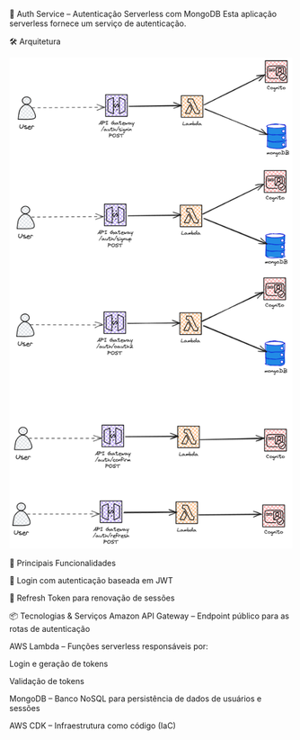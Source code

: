 🔐 Auth Service – Autenticação Serverless com MongoDB
Esta aplicação serverless fornece um serviço de autenticação.

🛠️ Arquitetura
<p align="center"> <img src="https://github.com/IgorCruzz/cdk-samples/blob/main/_diagrams/auth.png" alt="Arquitetura Auth Service" /> </p>

🚀 Principais Funcionalidades

🔑 Login com autenticação baseada em JWT

🔄 Refresh Token para renovação de sessões

📦 Tecnologias & Serviços
Amazon API Gateway – Endpoint público para as rotas de autenticação

AWS Lambda – Funções serverless responsáveis por: 

Login e geração de tokens

Validação de tokens

MongoDB – Banco NoSQL para persistência de dados de usuários e sessões

AWS CDK – Infraestrutura como código (IaC)